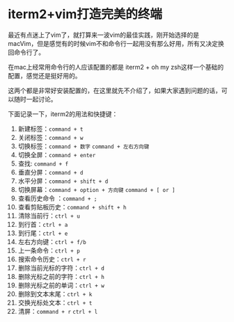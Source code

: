 # iterm2+vim打造完美的终端

最近有点迷上了vim了，就打算来一波vim的最佳实践，刚开始选择的是macVim，但是感觉有的时候vim不和命令行一起用没有那么好用，所有又决定换回命令行了。

在mac上经常用命令行的人应该配置的都是 iterm2 + oh my zsh这样一个基础的配置，感觉还是挺好用的。

这两个都是非常好安装配置的，在这里就先不介绍了，如果大家遇到问题的话，可以随时一起讨论。

下面记录一下，iterm2的用法和快捷键：

1. 新建标签：``command + t``
2. 关闭标签：``command + w``
3. 切换标签：``command + 数字`` ``command + 左右方向键``
4. 切换全屏：``command + enter``
5. 查找: ``command + f``
6. 垂直分屏：``command + d``
7. 水平分屏：``command + shift + d``
8. 切换屏幕：``command + option + 方向键`` ``command + [ or ]``
9. 查看历史命令 ：``command + ;``
10. 查看剪贴板历史：``command + shift + h``
11. 清除当前行：``ctrl + u``
12. 到行首：``ctrl + a``
13. 到行尾：``ctrl + e``
14. 左右方向键：``ctrl + f/b``
16. 上一条命令：``ctrl + p``
17. 搜索命令历史：``ctrl + r``
18. 删除当前光标的字符：``ctrl + d``
19. 删除光标之前的字符：``ctrl + h``
20. 删除光标之前的单词：``ctrl + w``
21. 删除到文本末尾：``ctrl + k``
22. 交换光标处文本：``ctrl + t``
23. 清屏：``command + r`` ``ctrl + l``
















































